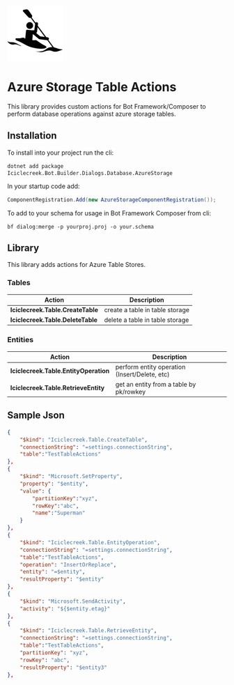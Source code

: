 ![icon](icon.png)

# Azure Storage Table Actions
This library provides custom actions for Bot Framework/Composer to perform database operations against azure storage tables.

## Installation
To install into your project run the cli:

```shell
dotnet add package Iciclecreek.Bot.Builder.Dialogs.Database.AzureStorage
```

In your startup code add:

```csharp
ComponentRegistration.Add(new AzureStorageComponentRegistration());
```

To add to your schema for usage in Bot Framework Composer from cli:

```shell
bf dialog:merge -p yourproj.proj -o your.schema
```

## Library
This library adds actions for Azure Table Stores.

### Tables
| Action                            | Description                     |
|-----------------------------------|---------------------------------|
| **Iciclecreek.Table.CreateTable** | create a table in table storage |
| **Iciclecreek.Table.DeleteTable** | delete a table in table storage |

### Entities
| Action                                | Description                                   |
|---------------------------------------|-----------------------------------------------|
| **Iciclecreek.Table.EntityOperation** | perform entity operation (Insert/Delete, etc) |
| **Iciclecreek.Table.RetrieveEntity**  | get an entity from a table by pk/rowkey       |

## Sample Json

```json
{
    "$kind": "Iciclecreek.Table.CreateTable",
    "connectionString": "=settings.connectionString",
    "table":"TestTableActions"
},
{
    "$kind": "Microsoft.SetProperty",
    "property": "$entity",
    "value": {
        "partitionKey":"xyz",
        "rowKey":"abc",
        "name":"Superman"
    }
},
{
    "$kind": "Iciclecreek.Table.EntityOperation",
    "connectionString": "=settings.connectionString",
    "table":"TestTableActions",
    "operation": "InsertOrReplace",
    "entity": "=$entity",
    "resultProperty": "$entity"
},
{
    "$kind": "Microsoft.SendActivity",
    "activity": "${$entity.etag}"
},
{
    "$kind": "Iciclecreek.Table.RetrieveEntity",
    "connectionString": "=settings.connectionString",
    "table":"TestTableActions",
    "partitionKey": "xyz",
    "rowKey": "abc",
    "resultProperty": "$entity3"
},
```
